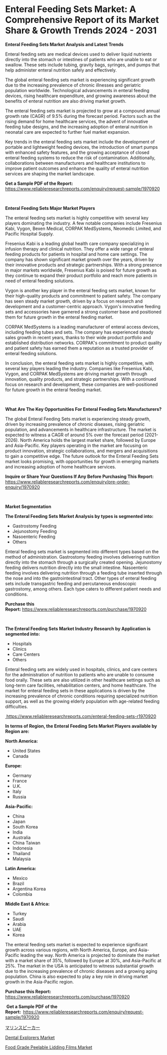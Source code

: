 <p><h1>Enteral Feeding Sets Market: A Comprehensive Report of its Market Share & Growth Trends 2024 - 2031</h1></p><p><strong>Enteral Feeding Sets Market Analysis and Latest Trends</strong></p>
<p><p>Enteral feeding sets are medical devices used to deliver liquid nutrients directly into the stomach or intestines of patients who are unable to eat or swallow. These sets include tubing, gravity bags, syringes, and pumps that help administer enteral nutrition safely and effectively.</p><p>The global enteral feeding sets market is experiencing significant growth due to the increasing prevalence of chronic illnesses and geriatric population worldwide. Technological advancements in enteral feeding devices, rising healthcare expenditure, and growing awareness about the benefits of enteral nutrition are also driving market growth.</p><p>The enteral feeding sets market is projected to grow at a compound annual growth rate (CAGR) of 9.5% during the forecast period. Factors such as the rising demand for home healthcare services, the advent of innovative feeding tube designs, and the increasing adoption of enteral nutrition in neonatal care are expected to further fuel market expansion.</p><p>Key trends in the enteral feeding sets market include the development of portable and lightweight feeding devices, the introduction of smart pumps with enhanced safety features, and the growing acceptance of closed enteral feeding systems to reduce the risk of contamination. Additionally, collaborations between manufacturers and healthcare institutions to improve patient outcomes and enhance the quality of enteral nutrition services are shaping the market landscape.</p></p>
<p><strong>Get a Sample PDF of the Report:&nbsp;</strong> <a href="https://www.reliableresearchreports.com/enquiry/request-sample/1970920">https://www.reliableresearchreports.com/enquiry/request-sample/1970920</a></p>
<p>&nbsp;</p>
<p><strong>Enteral Feeding Sets Major Market Players</strong></p>
<p><p>The enteral feeding sets market is highly competitive with several key players dominating the industry. A few notable companies include Fresenius Kabi, Vygon, Bexen Medical, CORPAK MedSystems, Neomedic Limited, and Pacific Hospital Supply.</p><p>Fresenius Kabi is a leading global health care company specializing in infusion therapy and clinical nutrition. They offer a wide range of enteral feeding products for patients in hospital and home care settings. The company has shown significant market growth over the years, driven by their innovative products and strategic partnerships. With a strong presence in major markets worldwide, Fresenius Kabi is poised for future growth as they continue to expand their product portfolio and reach more patients in need of enteral feeding solutions.</p><p>Vygon is another key player in the enteral feeding sets market, known for their high-quality products and commitment to patient safety. The company has seen steady market growth, driven by a focus on research and development and a customer-centric approach. Vygon's innovative feeding sets and accessories have garnered a strong customer base and positioned them for future growth in the enteral feeding market.</p><p>CORPAK MedSystems is a leading manufacturer of enteral access devices, including feeding tubes and sets. The company has experienced steady sales growth in recent years, thanks to their wide product portfolio and established distribution networks. CORPAK's commitment to product quality and patient safety has earned them a reputation as a trusted provider of enteral feeding solutions.</p><p>In conclusion, the enteral feeding sets market is highly competitive, with several key players leading the industry. Companies like Fresenius Kabi, Vygon, and CORPAK MedSystems are driving market growth through innovation, quality products, and strategic partnerships. With a continued focus on research and development, these companies are well-positioned for future growth in the enteral feeding market.</p></p>
<p>&nbsp;</p>
<p><strong>What Are The Key Opportunities For Enteral Feeding Sets Manufacturers?</strong></p>
<p><p>The global Enteral Feeding Sets market is experiencing steady growth, driven by increasing prevalence of chronic diseases, rising geriatric population, and advancements in healthcare infrastructure. The market is expected to witness a CAGR of around 5% over the forecast period (2021-2026). North America holds the largest market share, followed by Europe and Asia-Pacific. Key players operating in the market are focusing on product innovation, strategic collaborations, and mergers and acquisitions to gain a competitive edge. The future outlook for the Enteral Feeding Sets market looks promising, with opportunities for growth in emerging markets and increasing adoption of home healthcare services.</p></p>
<p><strong>Inquire or Share Your Questions If Any Before Purchasing This Report:</strong> <a href="https://www.reliableresearchreports.com/enquiry/pre-order-enquiry/1970920">https://www.reliableresearchreports.com/enquiry/pre-order-enquiry/1970920</a></p>
<p>&nbsp;</p>
<p><strong>Market Segmentation</strong></p>
<p><strong>The Enteral Feeding Sets Market Analysis by types is segmented into:</strong></p>
<p><ul><li>Gastrostomy Feeding</li><li>Jejunostomy Feeding</li><li>Nasoenteric Feeding</li><li>Others</li></ul></p>
<p><p>Enteral feeding sets market is segmented into different types based on the method of administration. Gastrostomy feeding involves delivering nutrition directly into the stomach through a surgically created opening. Jejunostomy feeding delivers nutrition directly into the small intestine. Nasoenteric feeding involves delivering nutrition through a feeding tube inserted through the nose and into the gastrointestinal tract. Other types of enteral feeding sets include transgastric feeding and percutaneous endoscopic gastrostomy, among others. Each type caters to different patient needs and conditions.</p></p>
<p><strong>Purchase this Report:&nbsp;</strong><a href="https://www.reliableresearchreports.com/purchase/1970920">https://www.reliableresearchreports.com/purchase/1970920</a></p>
<p>&nbsp;</p>
<p><strong>The Enteral Feeding Sets Market Industry Research by Application is segmented into:</strong></p>
<p><ul><li>Hospitals</li><li>Clinics</li><li>Care Centers</li><li>Others</li></ul></p>
<p><p>Enteral feeding sets are widely used in hospitals, clinics, and care centers for the administration of nutrition to patients who are unable to consume food orally. These sets are also utilized in other healthcare settings such as long-term care facilities, rehabilitation centers, and home healthcare. The market for enteral feeding sets in these applications is driven by the increasing prevalence of chronic conditions requiring specialized nutrition support, as well as the growing elderly population with age-related feeding difficulties.</p></p>
<p><a href="https://www.reliableresearchreports.com/enteral-feeding-sets-r1970920">&nbsp;https://www.reliableresearchreports.com/enteral-feeding-sets-r1970920</a></p>
<p><strong>In terms of Region, the Enteral Feeding Sets Market Players available by Region are:</strong></p>
<p>
    <p> <strong> North America: </strong>
        <ul>
            <li>United States</li>
            <li>Canada</li>
        </ul>
        </p> 
    <p> <strong> Europe: </strong>
        <ul>
            <li>Germany</li>
            <li>France</li>
            <li>U.K.</li>
            <li>Italy</li>
            <li>Russia</li>
        </ul>
        </p> 
    <p> <strong> Asia-Pacific: </strong>
        <ul>
            <li>China</li>
            <li>Japan</li>
            <li>South Korea</li>
            <li>India</li>
            <li>Australia</li>
            <li>China Taiwan</li>
            <li>Indonesia</li>
            <li>Thailand</li>
            <li>Malaysia</li>
        </ul>
        </p> 
    <p> <strong> Latin America: </strong>
        <ul>
            <li>Mexico</li>
            <li>Brazil</li>
            <li>Argentina Korea</li>
            <li>Colombia</li>
        </ul>
        </p> 
    <p> <strong> Middle East & Africa: </strong>
        <ul>
            <li>Turkey</li>
            <li>Saudi</li>
            <li>Arabia</li>
            <li>UAE</li>
            <li>Korea</li>
        </ul>
    </p>
    </p>
<p><p>The enteral feeding sets market is expected to experience significant growth across various regions, with North America, Europe, and Asia-Pacific leading the way. North America is projected to dominate the market with a market share of 35%, followed by Europe at 30%, and Asia-Pacific at 25%. The market in the USA is anticipated to witness substantial growth due to the increasing prevalence of chronic diseases and a growing aging population. China is also expected to play a key role in driving market growth in the Asia-Pacific region.</p></p>
<p><strong>Purchase this Report: </strong><a href="https://www.reliableresearchreports.com/purchase/1970920">https://www.reliableresearchreports.com/purchase/1970920</a></p>
<p>&nbsp;<strong>Get a Sample PDF of the Report:&nbsp;&nbsp;</strong><a href="https://www.reliableresearchreports.com/enquiry/request-sample/1970920">https://www.reliableresearchreports.com/enquiry/request-sample/1970920</a></p>
<p><strong></strong></p>
<p><p><a href="https://github.com/lily-u-genius/Market-Research-Report-List-1/blob/main/810014748344.md">マリンスピーカー</a></p><p><a href="https://github.com/RichRobinson5/Market-Research-Report-List-4/blob/main/dental-explorers-market.md">Dental Explorers Market</a></p><p><a href="https://cautious-neon-760.notion.site/Food-Grade-Peelable-Lidding-Films-Market-Size-CAGR-Trends-2024-2030-5a713149665a4f779d9f7b10a9b91de3">Food Grade Peelable Lidding Films Market</a></p></p>